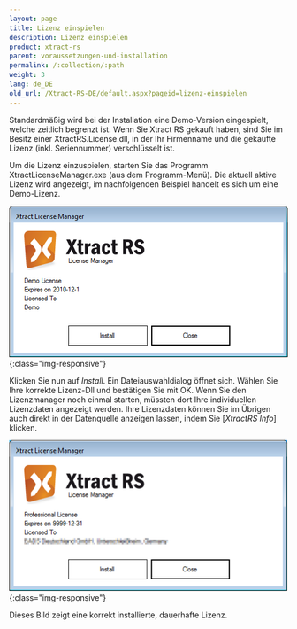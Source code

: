 ```yaml
---
layout: page
title: Lizenz einspielen
description: Lizenz einspielen
product: xtract-rs
parent: voraussetzungen-und-installation
permalink: /:collection/:path
weight: 3
lang: de_DE
old_url: /Xtract-RS-DE/default.aspx?pageid=lizenz-einspielen
---
```


Standardmäßig wird bei der Installation eine Demo-Version eingespielt, welche zeitlich begrenzt ist. Wenn Sie Xtract RS gekauft haben, sind Sie im Besitz einer XtractRS.License.dll, in der Ihr Firmenname und die gekaufte Lizenz (inkl. Seriennummer) verschlüsselt ist.

Um die Lizenz einzuspielen, starten Sie das Programm XtractLicenseManager.exe (aus dem Programm-Menü). Die aktuell aktive Lizenz wird angezeigt, im nachfolgenden Beispiel handelt es sich um eine Demo-Lizenz.


![XtractRS-No-License](/img/content/XtractRS-No-License.png){:class="img-responsive"}

Klicken Sie nun auf *Install*. Ein Dateiauswahldialog öffnet sich. Wählen Sie Ihre korrekte Lizenz-Dll und bestätigen Sie mit OK. Wenn Sie den Lizenzmanager noch einmal starten, müssten dort Ihre individuellen Lizenzdaten angezeigt werden. Ihre Lizenzdaten können Sie im Übrigen auch direkt in der Datenquelle anzeigen lassen, indem Sie [*XtractRS Info*] klicken.

![XtractRS-Full-License](/img/content/XtractRS-Full-License.png){:class="img-responsive"}


Dieses Bild zeigt eine korrekt installierte, dauerhafte Lizenz.